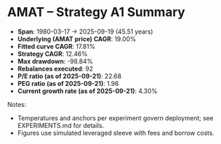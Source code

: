 # AMAT – Strategy A1 Summary

- **Span**: 1980-03-17 → 2025-09-19 (45.51 years)
- **Underlying (AMAT price) CAGR**: 19.00%
- **Fitted curve CAGR**: 17.81%
- **Strategy CAGR**: 12.46%
- **Max drawdown**: -98.84%
- **Rebalances executed**: 92
- **P/E ratio (as of 2025-09-21)**: 22.68
- **PEG ratio (as of 2025-09-21)**: 1.96
- **Current growth rate (as of 2025-09-21)**: 4.30%

Notes:

- Temperatures and anchors per experiment govern deployment; see EXPERIMENTS.md for details.
- Figures use simulated leveraged sleeve with fees and borrow costs.

